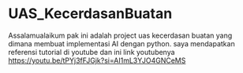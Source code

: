 # UAS_KecerdasanBuatan
Assalamualaikum pak ini adalah project uas kecerdasan buatan yang dimana membuat implementasi AI dengan python. saya mendapatkan referensi tutorial di youtube dan ini link youtubenya
https://youtu.be/tPYj3fFJGjk?si=AI1mL3YJO4GNCeMS
